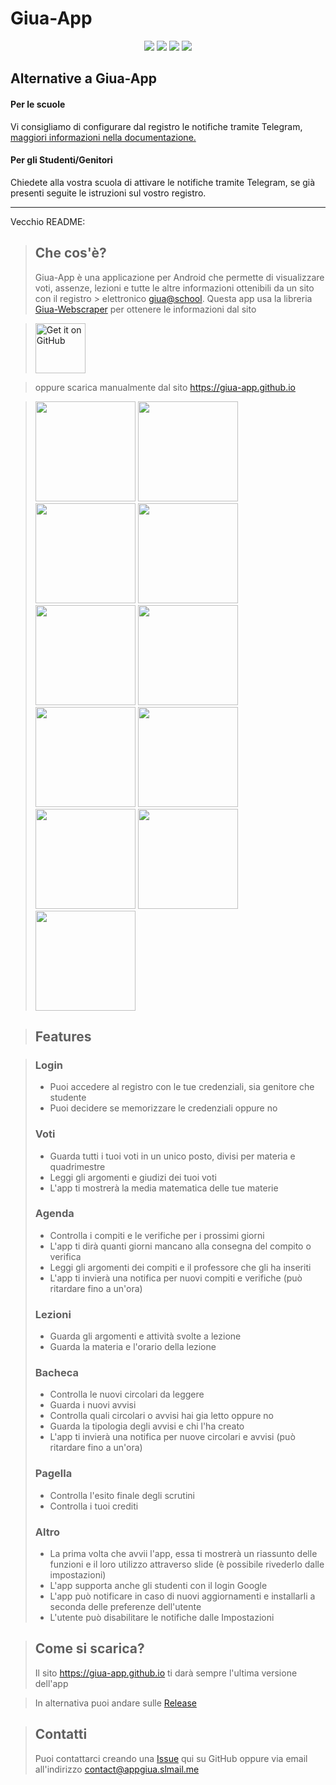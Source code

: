 # Giua-App

<p align='center'>
  <a href='https://github.com/Giua-app/Giua-App/blob/master/LICENSE'><img src='https://img.shields.io/github/license/Giua-app/Giua-App'/></a>
  <img src='https://img.shields.io/github/v/tag/Giua-app/Giua-App?label=version&include_prereleases&color=success'/>
  <a href='https://github.com/Giua-app/Giua-App/actions/workflows/build_on_commit.yml'><img src='https://img.shields.io/github/workflow/status/Giua-app/Giua-App/Assemble%20app%20on%20commit?label=Build%20on%20commit'/></a>
  <a href='https://github.com/Giua-app/Giua-App/releases'><img src='https://img.shields.io/github/downloads/Giua-app/Giua-App/total'/></a>
</p>

<p align='center'>
  
</p>

## Alternative a Giua-App

#### Per le scuole
Vi consigliamo di configurare dal registro le notifiche tramite Telegram, [maggiori informazioni nella documentazione.](https://iisgiua.github.io/giuaschool-docs/task-notifier.html)

#### Per gli Studenti/Genitori
Chiedete alla vostra scuola di attivare le notifiche tramite Telegram, se già presenti seguite le istruzioni sul vostro registro.

---


Vecchio README:
> ## Che cos'è?
> Giua-App è una applicazione per Android che permette di visualizzare voti, assenze, lezioni e tutte le altre informazioni ottenibili da un sito con il registro > elettronico [giua@school](https://github.com/trinko/giuaschool#giuaschool).
> Questa app usa la libreria [Giua-Webscraper](https://github.com/Giua-app/Giua-Webscraper) per ottenere le informazioni dal sito

> [<img src="readme-assets/get-it-on-github.png" alt="Get it on GitHub" height="80">](https://github.com/Giua-app/Giua-App/releases)

> oppure scarica manualmente dal sito https://giua-app.github.io

> [<img src="readme-assets/0.png" width=160>](readme-assets/0.png)
> [<img src="readme-assets/1.png" width=160>](readme-assets/1.png)
> [<img src="readme-assets/2.png" width=160>](readme-assets/2.png)
> [<img src="readme-assets/3.png" width=160>](readme-assets/3.png)
> [<img src="readme-assets/4.png" width=160>](readme-assets/4.png)
> [<img src="readme-assets/5.png" width=160>](readme-assets/5.png)
> [<img src="readme-assets/6.png" width=160>](readme-assets/6.png)
> [<img src="readme-assets/7.png" width=160>](readme-assets/7.png)
> [<img src="readme-assets/8.png" width=160>](readme-assets/8.png)
> [<img src="readme-assets/9.png" width=160>](readme-assets/9.png)
> [<img src="readme-assets/10.png" width=160>](readme-assets/10.png)

> ## Features

> ### Login
> - Puoi accedere al registro con le tue credenziali, sia genitore che studente
> - Puoi decidere se memorizzare le credenziali oppure no
> ### Voti
> - Guarda tutti i tuoi voti in un unico posto, divisi per materia e quadrimestre
> - Leggi gli argomenti e giudizi dei tuoi voti
> - L'app ti mostrerà la media matematica delle tue materie
> ### Agenda
> - Controlla i compiti e le verifiche per i prossimi giorni
> - L'app ti dirà quanti giorni mancano alla consegna del compito o verifica
> - Leggi gli argomenti dei compiti e il professore che gli ha inseriti
> - L'app ti invierà una notifica per nuovi compiti e verifiche (può ritardare fino a un'ora)
> ### Lezioni
> - Guarda gli argomenti e attività svolte a lezione
> - Guarda la materia e l'orario della lezione
> ### Bacheca
> - Controlla le nuovi circolari da leggere
> - Guarda i nuovi avvisi
> - Controlla quali circolari o avvisi hai gia letto oppure no
> - Guarda la tipologia degli avvisi e chi l'ha creato
> - L'app ti invierà una notifica per nuove circolari e avvisi (può ritardare fino a un'ora)
> ### Pagella
> - Controlla l'esito finale degli scrutini 
> - Controlla i tuoi crediti
> ### Altro
> - La prima volta che avvii l'app, essa ti mostrerà un riassunto delle funzioni e il loro utilizzo attraverso slide (è possibile rivederlo dalle impostazioni)
> - L'app supporta anche gli studenti con il login Google
> - L'app può notificare in caso di nuovi aggiornamenti e installarli a seconda delle preferenze dell'utente
> - L'utente può disabilitare le notifiche dalle Impostazioni

> ## Come si scarica?
> Il sito https://giua-app.github.io ti darà sempre l'ultima versione dell'app

> In alternativa puoi andare sulle [Release](https://github.com/Giua-app/Giua-App/releases)

> ## Contatti
> Puoi contattarci creando una [Issue](https://github.com/Giua-app/Giua-App/issues) qui su GitHub oppure via email all'indirizzo [contact@appgiua.slmail.me](mailto:contact@appgiua.slmail.me)


